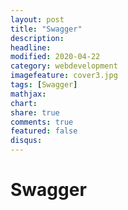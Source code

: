 ```yaml
---
layout: post
title: "Swagger"
description: 
headline: 
modified: 2020-04-22
category: webdevelopment
imagefeature: cover3.jpg
tags: [Swagger]
mathjax: 
chart: 
share: true
comments: true
featured: false
disqus:
---
```

# Swagger
